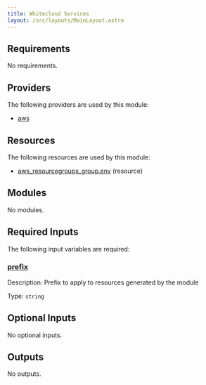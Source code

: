 ```yaml
---
title: Whitecloud Services
layout: /src/layouts/MainLayout.astro
---
```




## Requirements

No requirements.

## Providers

The following providers are used by this module:

- <a name="provider_aws"></a> [aws](#provider\_aws)

## Resources

The following resources are used by this module:

- [aws_resourcegroups_group.env](https://registry.terraform.io/providers/hashicorp/aws/latest/docs/resources/resourcegroups_group) (resource)

## Modules

No modules.

## Required Inputs

The following input variables are required:

### <a name="input_prefix"></a> [prefix](#input\_prefix)

Description: Prefix to apply to resources generated by the module

Type: `string`

## Optional Inputs

No optional inputs.

## Outputs

No outputs.


